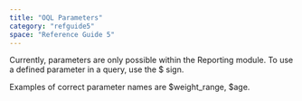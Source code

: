 ```yaml
---
title: "OQL Parameters"
category: "refguide5"
space: "Reference Guide 5"
---
```



Currently, parameters are only possible within the Reporting module. To use a defined parameter in a query, use the $ sign.

Examples of correct parameter names are $weight_range, $age.